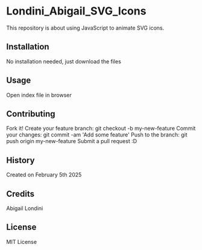 # Londini_Abigail_SVG_Icons
This repository is about using JavaScript to animate SVG icons.

## Installation
No installation needed, just download the files

## Usage
Open index file in browser

## Contributing
Fork it!
Create your feature branch: git checkout -b my-new-feature
Commit your changes: git commit -am 'Add some feature'
Push to the branch: git push origin my-new-feature
Submit a pull request :D

## History
Created on February 5th 2025

## Credits
Abigail Londini

## License
MIT License